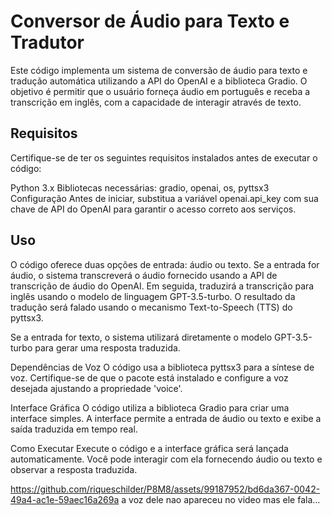 
# Conversor de Áudio para Texto e Tradutor
Este código implementa um sistema de conversão de áudio para texto e tradução automática utilizando a API do OpenAI e a biblioteca Gradio. O objetivo é permitir que o usuário forneça áudio em português e receba a transcrição em inglês, com a capacidade de interagir através de texto.

## Requisitos
Certifique-se de ter os seguintes requisitos instalados antes de executar o código:

Python 3.x
Bibliotecas necessárias: gradio, openai, os, pyttsx3
Configuração
Antes de iniciar, substitua a variável openai.api_key com sua chave de API do OpenAI para garantir o acesso correto aos serviços.

## Uso
O código oferece duas opções de entrada: áudio ou texto. Se a entrada for áudio, o sistema transcreverá o áudio fornecido usando a API de transcrição de áudio do OpenAI. Em seguida, traduzirá a transcrição para inglês usando o modelo de linguagem GPT-3.5-turbo. O resultado da tradução será falado usando o mecanismo Text-to-Speech (TTS) do pyttsx3.

Se a entrada for texto, o sistema utilizará diretamente o modelo GPT-3.5-turbo para gerar uma resposta traduzida.

Dependências de Voz
O código usa a biblioteca pyttsx3 para a síntese de voz. Certifique-se de que o pacote está instalado e configure a voz desejada ajustando a propriedade 'voice'.

Interface Gráfica
O código utiliza a biblioteca Gradio para criar uma interface simples. A interface permite a entrada de áudio ou texto e exibe a saída traduzida em tempo real.

Como Executar
Execute o código e a interface gráfica será lançada automaticamente. Você pode interagir com ela fornecendo áudio ou texto e observar a resposta traduzida.


https://github.com/riqueschilder/P8M8/assets/99187952/bd6da367-0042-49a4-ac1e-59aec16a269a
a voz dele nao apareceu no video mas ele fala...

